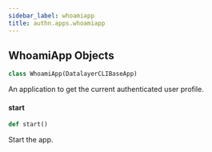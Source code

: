 ```yaml
---
sidebar_label: whoamiapp
title: authn.apps.whoamiapp
---
```


## WhoamiApp Objects

```python
class WhoamiApp(DatalayerCLIBaseApp)
```

An application to get the current authenticated user profile.

#### start

```python
def start()
```

Start the app.

